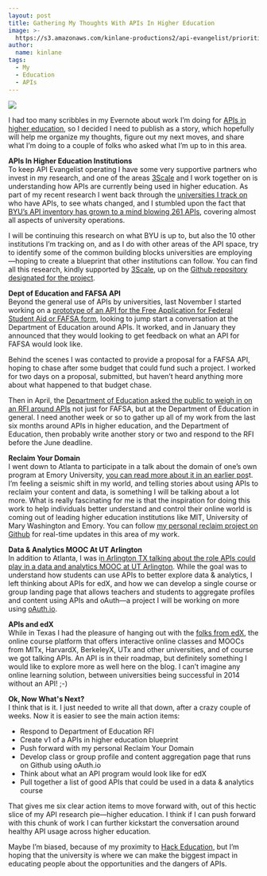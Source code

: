 ```yaml
---
layout: post
title: Gathering My Thoughts With APIs In Higher Education
image: >-
  https://s3.amazonaws.com/kinlane-productions2/api-evangelist/priorities/university-of-api.png
author:
  name: kinlane
tags:
  - My
  - Education
  - APIs
---
```

[![](https://s3.amazonaws.com/kinlane-productions2/api-evangelist/priorities/university-of-api.png)](http://university.apievangelist.com/)

I had too many scribbles in my Evernote about work I’m doing for [APIs in higher education](http://university.apievangelist.com/index.html), so I decided I need to publish as a story, which hopefully will help me organize my thoughts, figure out my next moves, and share what I’m doing to a couple of folks who asked what I’m up to in this area.

**APIs In Higher Education Institutions**  
To keep API Evangelist operating I have some very supportive partners who invest in my research, and one of the areas [3Scale](http://bit.ly/13esk6Q) and I work together on is understanding how APIs are currently being used in higher education. As part of my recent research I went back through the [universities I track on](http://university.apievangelist.com/index.html) who have APIs, to see whats changed, and I stumbled upon the fact that [BYU’s API inventory has grown to a mind blowing 261 APIs](http://apievangelist.com/2014/04/23/browsing-the-261-apis-at-brigham-young-university/), covering almost all aspects of university operations.

I will be continuing this research on what BYU is up to, but also the 10 other institutions I’m tracking on, and as I do with other areas of the API space, try to identify some of the common building blocks universities are employing—hoping to create a blueprint that other institutions can follow. You can find all this research, kindly supported by [3Scale](http://bit.ly/13esk6Q), up on the [Github repository designated for the project](http://university.apievangelist.com/index.html).

**Dept of Education and FAFSA API**  
Beyond the general use of APIs by universities, last November I started working on a [prototype of an API for the Free Application for Federal Student Aid or FAFSA form](http://ed-data.github.io/fafsa-api/), looking to jump start a conversation at the Department of Education around APIs. It worked, and in January they announced that they would looking to get feedback on what an API for FAFSA would look like.

Behind the scenes I was contacted to provide a proposal for a FAFSA API, hoping to chase after some budget that could fund such a project. I worked for two days on a proposal, submitted, but haven’t heard anything more about what happened to that budget chase.

Then in April, the [Department of Education asked the public to weigh in on an RFI around APIs](http://www.ed.gov/blog/2014/04/how-can-the-department-of-education-increase-innovation-transparency-and-access-to-data/) not just for FAFSA, but at the Department of Education in general. I need another week or so to gather up all of my work from the last six months around APIs in higher education, and the Department of Education, then probably write another story or two and respond to the RFI before the June deadline.

**Reclaim Your Domain**  
I went down to Atlanta to participate in a talk about the domain of one’s own program at Emory University, [you can read more about it in an earlier pos](http://kinlane.com/2014/05/01/exploring-the-domain-universe-at-emory-university/)t. I’m feeling a seismic shift in my world, and telling stories about using APIs to reclaim your content and data, is something I will be talking about a lot more. What is really fascinating for me is that the inspiration for doing this work to help individuals better understand and control their online world is coming out of leading higher education institutions like MIT, University of Mary Washington and Emory. You can follow [my personal reclaim project on Github](http://kinlane.reclaimyourdomain.org/) for real-time updates in this area of my work.

**Data & Analytics MOOC At UT Arlington**  
In addition to Atlanta, I was i[n Arlington TX talking about the role APIs could play in a data and analytics MOOC at UT Arlington](http://kinlane.com/2014/05/01/apis-edx-tableau-google-at-ut-arlington/). While the goal was to understand how students can use APIs to better explore data & analytics, I left thinking about APIs for edX, and how we can develop a single course or group landing page that allows teachers and students to aggregate profiles and content using APIs and oAuth—a project I will be working on more using [oAuth.io](https://oauth.io/).

**APIs and edX**  
While in Texas I had the pleasure of hanging out with the [folks from edX](https://www.edx.org/how-it-works), the online course platform that offers interactive online classes and MOOCs from MITx, HarvardX, BerkeleyX, UTx and other universities, and of course we got talking APIs. An API is in their roadmap, but definitely something I would like to explore more as well here on the blog. I can’t imagine any online learning solution, between universities being successful in 2014 without an API! ;-)

**Ok, Now What's Next?**  
I think that is it. I just needed to write all that down, after a crazy couple of weeks. Now it is easier to see the main action items:

*   Respond to Department of Education RFI
*   Create v1 of a APIs in higher education blueprint
*   Push forward with my personal Reclaim Your Domain
*   Develop class or group profile and content aggregation page that runs on Github using oAuth.io
*   Think about what an API program would look like for edX
*   Pull together a list of good APIs that could be used in a data & analytics course

That gives me six clear action items to move forward with, out of this hectic slice of my API research pie—higher education. I think if I can push forward with this chunk of work I can further kickstart the conversation around healthy API usage across higher education.

Maybe I’m biased, because of my proximity to [Hack Education](http://hackeducation.com), but I’m hoping that the university is where we can make the biggest impact in educating people about the opportunities and the dangers of APIs.